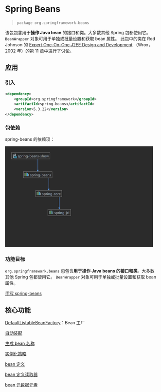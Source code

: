# Spring Beans

> `package org.springframework.beans`

该包包含用于**操作 Java bean** 的接口和类。大多数其他 Spring 包都使用它。
`BeanWrapper` 对象可用于单独或批量设置和获取 bean 属性。
此包中的类在 Rod Johnson 的 [Expert One-On-One J2EE Design and Development](https://www.amazon.com/exec/obidos/tg/detail/-/0764543857/) （Wrox，2002 年）的第 11 章中进行了讨论。

## 应用

### 引入

``` xml
<dependency>
    <groupId>org.springframework</groupId>
    <artifactId>spring-beans</artifactId>
    <version>5.3.22</version>
</dependency>
```

### 包依赖

spring-beans 的依赖项：

<img src="images\spring-beans-dependencies.png" alt="spring-beans-dependencies" style="zoom:50%;" />

### 功能目标

`org.springframework.beans` 包包含**用于操作 Java beans 的接口和类**。大多数其他 Spring 包都使用它。
`BeanWrapper` 对象可用于单独或批量设置和获取 bean 属性。

[手写 spring-beans](编程语言/Java/Javalang/Spring生态系统/modules/spring-beans/handprinted-spring-beans.md)

## 核心功能

[DefaultListableBeanFactory](编程语言/Java/Javalang/Spring生态系统/modules/spring-beans/DefaultListableBeanFactory.md)：Bean 工厂

[自动装配](编程语言/Java/Javalang/Spring生态系统/modules/spring-beans/自动装配功能.md)

[生成 bean 名称](编程语言/Java/Javalang/Spring生态系统/modules/spring-beans/BeanNameGenerator.md)

[实例化策略](编程语言/Java/Javalang/Spring生态系统/modules/spring-beans/InstantiationStrategy.md)

[bean 定义](编程语言/Java/Javalang/Spring生态系统/modules/spring-beans/BeanDefinition.md)

[bean 定义读取器](编程语言/Java/Javalang/Spring生态系统/modules/spring-beans/BeanDefinitionReader.md)

[bean 元数据元素](编程语言/Java/Javalang/Spring生态系统/modules/spring-beans/BeanDefinitionReader.md)
